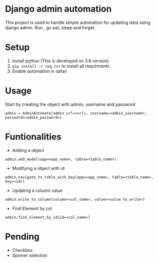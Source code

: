 # Django admin automation
This project is used to handle simple automation for updating data using django admin. Run , go eat, sleep and forget.

# Setup
1. Install python (This is developed on 3.6 version)
2. ` pip install -r req.txt ` to install all requirments
3. Enable automation in safari

# Usage
Start by creating the object with admin, username and password 
```
admin = AdminAutomate(admin_url=<url>, username=<admin_username>, password=<admin_password>)
```
# Funtionalities
 - Adding a object 
```
admin.add_model(app=<app_name>, table=<table_name>)
```
 - Modifying a object with id
```
admin.navigate_to_table_with_key(app=<app_name>, table=<table_name>, key=<id>)
```
 - Updating a column value
```
admin.write_to_column(column=<col_name>, value=<value_to_write>)
```
 - Find Element by col
```
admin.find_element_by_id(id=<col_name>)
```

# Pending 
 - Checkbox 
 - Spinner selection